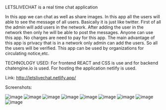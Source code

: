 LETSLIVECHAT is a real time chat application

In this app we can chat as well as share images. In this app all the users will able to see the message of all users. Basically it is just like twitter. First of all the admin will add users in the network. After adding the user in the network then only he will be able to post the messages. Anyone can use this app. No charges are need to pay for this app. The main advantage of this app is privacy that is in a network only admin can add the users. So all the users will be verified. This app can
be used by organizations for circulating notice,etc.

TECHNOLOGY USED: For frontend REACT and CSS is use and for backend chatengine.io is used. For hosting the application netlify is used.

Link: http://letslivechat.netlify.app/

Screenshots:

![image](https://user-images.githubusercontent.com/86963278/235362529-b97f8f25-f24b-43f6-b64a-4e4a4f2405fd.png)
![image](https://user-images.githubusercontent.com/86963278/235362539-1a30c8cd-66cb-4c08-bf69-e14cc8822259.png)
![image](https://user-images.githubusercontent.com/86963278/235362548-61e3c031-d9fd-47f3-bb6b-80eb77425df1.png)
![image](https://user-images.githubusercontent.com/86963278/235362554-63efbcf5-3893-4f3a-ae7c-ce80bcca4fa2.png)
![image](https://user-images.githubusercontent.com/86963278/235362561-9395855c-c57b-422d-b63b-3ea59ab51e40.png)
![image](https://user-images.githubusercontent.com/86963278/235362576-b7544f1b-750a-4308-839c-29e06382400a.png)
![image](https://user-images.githubusercontent.com/86963278/235362609-bf36d99f-20d1-45b1-af62-6b7f0da72c00.png)
![image](https://user-images.githubusercontent.com/86963278/235362628-f8f59a6e-8a1c-4bbe-a607-756d511151a5.png)
![image](https://user-images.githubusercontent.com/86963278/235362659-86f9deb3-9142-4cc4-89fe-c24035eb5ee9.png)
